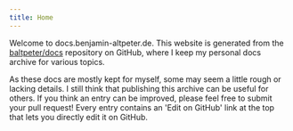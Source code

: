 ```yaml
---
title: Home
---
```


Welcome to docs.benjamin-altpeter.de. This website is generated from the [baltpeter/docs](https://github.com/baltpeter/docs) repository on GitHub, where I keep my personal docs archive for various topics.

As these docs are mostly kept for myself, some may seem a little rough or lacking details. I still think that publishing this archive can be useful for others. If you think an entry can be improved, please feel free to submit your pull request! Every entry contains an 'Edit on GitHub' link at the top that lets you directly edit it on GitHub.
